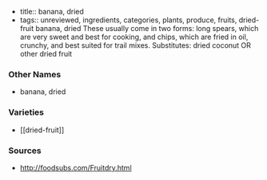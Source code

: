 - title:: banana, dried
- tags:: unreviewed, ingredients, categories, plants, produce, fruits, dried-fruit
banana, dried These usually come in two forms: long spears, which are very sweet and best for cooking, and chips, which are fried in oil, crunchy, and best suited for trail mixes. Substitutes: dried coconut OR other dried fruit

### Other Names

* banana, dried

### Varieties

* [[dried-fruit]]

### Sources
* http://foodsubs.com/Fruitdry.html
